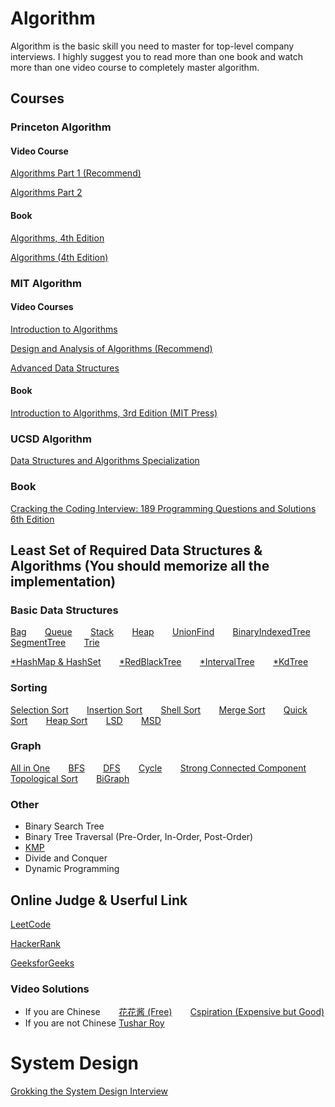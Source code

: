 # Algorithm
Algorithm is the basic skill you need to master for top-level company interviews. I highly suggest you to read more than one book and watch more than one video course to completely master algorithm.
## Courses
### Princeton Algorithm

#### Video Course

[Algorithms Part 1 (Recommend)](https://www.coursera.org/learn/algorithms-part1)

[Algorithms Part 2](https://www.coursera.org/learn/algorithms-part2)
#### Book

[Algorithms, 4th Edition](https://algs4.cs.princeton.edu/home/)

[Algorithms (4th Edition)](https://www.amazon.com/Algorithms-4th-Robert-Sedgewick/dp/032157351X/ref=sr_1_4?s=books&ie=UTF8&qid=1527297315&sr=1-4&keywords=algorithms)
### MIT Algorithm
#### Video Courses
[Introduction to Algorithms](https://ocw.mit.edu/courses/electrical-engineering-and-computer-science/6-006-introduction-to-algorithms-fall-2011/)

[Design and Analysis of Algorithms (Recommend)](https://ocw.mit.edu/courses/electrical-engineering-and-computer-science/6-046j-design-and-analysis-of-algorithms-spring-2015/lecture-videos/)

[Advanced Data Structures](https://ocw.mit.edu/courses/electrical-engineering-and-computer-science/6-851-advanced-data-structures-spring-2012/)
#### Book
[Introduction to Algorithms, 3rd Edition (MIT Press)](https://www.amazon.com/Introduction-Algorithms-3rd-MIT-Press/dp/0262033844/ref=sr_1_1?ie=UTF8&qid=1527297238&sr=8-1&keywords=introduction+to+algorithm)
### UCSD Algorithm
[Data Structures and Algorithms Specialization](https://www.coursera.org/specializations/data-structures-algorithms)
### Book
[Cracking the Coding Interview: 189 Programming Questions and Solutions 6th Edition](https://www.amazon.com/Cracking-Coding-Interview-Programming-Questions/dp/0984782850/ref=sr_1_1?ie=UTF8&qid=1527300748&sr=8-1&keywords=cracking+the+code+interview)

## Least Set of Required Data Structures & Algorithms (You should memorize all the implementation)
### Basic Data Structures
[Bag](https://github.com/theodoregao/Algorithm/tree/master/src/collections/impl/bag)
`   ` [Queue](https://github.com/theodoregao/Algorithm/tree/master/src/collections/impl/queue)
`   ` [Stack](https://github.com/theodoregao/Algorithm/tree/master/src/collections/impl/stack)
`   ` [Heap](https://github.com/theodoregao/Algorithm/tree/master/src/collections/impl/heap)
`   ` [UnionFind](https://github.com/theodoregao/Algorithm/blob/master/src/collections/impl/general/UnionFind.java)
`   ` [BinaryIndexedTree](https://github.com/theodoregao/Algorithm/blob/master/src/collections/impl/general/BinaryIndexedTree.java)
`   ` [SegmentTree](https://github.com/theodoregao/Algorithm/blob/master/src/collections/impl/general/SegmentTreeArrayBased.java)
`   ` [Trie](https://github.com/theodoregao/Algorithm/blob/master/src/collections/impl/general/Trie.java)

[*HashMap & HashSet](https://github.com/theodoregao/Algorithm/tree/master/src/collections/impl/st)
`   ` [*RedBlackTree](https://github.com/theodoregao/Algorithm/blob/master/src/collections/impl/st/RedBlackTree.java)
`   ` [*IntervalTree](https://github.com/theodoregao/Algorithm/blob/master/src/practice/ch3/bst/IntervalTree.java)
`   ` [*KdTree](https://github.com/theodoregao/Algorithm/blob/master/src/practice/ch3/bst/KdTree.java)
### Sorting
[Selection Sort](https://github.com/theodoregao/Algorithm/blob/master/src/sort/SelectionSort.java)
`   ` [Insertion Sort](https://github.com/theodoregao/Algorithm/blob/master/src/sort/InsertionSort.java)
`   ` [Shell Sort](https://github.com/theodoregao/Algorithm/blob/master/src/sort/ShellSort.java)
`   ` [Merge Sort](https://github.com/theodoregao/Algorithm/blob/master/src/sort/MergeSort.java)
`   ` [Quick Sort](https://github.com/theodoregao/Algorithm/blob/master/src/sort/QuickSort.java)
`   ` [Heap Sort](https://github.com/theodoregao/Algorithm/blob/master/src/sort/HeapSort.java)
`   ` [LSD](https://github.com/theodoregao/Algorithm/blob/master/src/sort/LSD.java)
`   ` [MSD](https://github.com/theodoregao/Algorithm/blob/master/src/sort/LSD.java)
### Graph
[All in One](https://github.com/theodoregao/Algorithm/blob/master/src/graph/digraph/GraphAlgos.java)
`   ` [BFS](https://github.com/theodoregao/Algorithm/blob/master/src/graph/digraph/BreadthFirstSearch.java)
`   ` [DFS](https://github.com/theodoregao/Algorithm/blob/master/src/graph/digraph/DepthFirstSearch.java)
`   ` [Cycle](https://github.com/theodoregao/Algorithm/blob/master/src/graph/digraph/Cycle.java)
`   ` [Strong Connected Component](https://github.com/theodoregao/Algorithm/blob/master/src/graph/digraph/StrongConnectedComponent.java)
`   ` [Topological Sort](https://github.com/theodoregao/Algorithm/blob/master/src/graph/digraph/TopologicalSort.java)
`   ` [BiGraph](https://github.com/theodoregao/Algorithm/blob/master/src/graph/digraph/GraphAlgos.java)
### Other
* Binary Search Tree
* Binary Tree Traversal (Pre-Order, In-Order, Post-Order)
* [KMP](https://github.com/theodoregao/Algorithm/blob/master/src/algorithms/KMP.java)
* Divide and Conquer
* Dynamic Programming

## Online Judge & Userful Link
[LeetCode](https://leetcode.com/)

[HackerRank](https://www.hackerrank.com)

[GeeksforGeeks](https://www.hackerrank.com)
### Video Solutions
* If you are Chinese
`   ` [花花酱 (Free)](https://www.youtube.com/channel/UC5xDNEcvb1vgw3lE21Ack2Q)
`   ` [Cspiration (Expensive but Good)](https://cspiration.com/)
* If you are not Chinese
[Tushar Roy](https://www.youtube.com/user/tusharroy2525/featured)

# System Design
[Grokking the System Design Interview](https://www.educative.io/collection/5668639101419520/5649050225344512)
